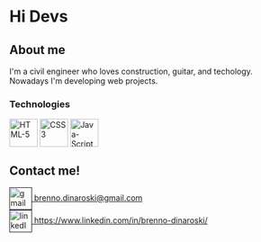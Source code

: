 <h1>Hi Devs</h1>
<div>
  <!--<h2>I'm currently learning web development</h2>-->
  <div>
    <h2>About me</h2>
    <p>I'm a civil engineer who loves construction, guitar, and techology. Nowadays I'm developing web projects.</p>
  </div>
  
  <div>
    <h3>Technologies</h3>
    <img alt="HTML-5" align="center" height="50"  class=images src="https://logospng.org/download/html-5/logo-html-5-512.png">
    <img alt="CSS3" align="center" height="50"  class=images src="https://logospng.org/download/css-3/logo-css-3-2048.png">
    <img alt="Java-Script" align="center" height="50"  class=images src="https://logospng.org/download/javascript/logo-javascript-icon-512.png">
  </div>
 </div>
 <div>
  <h2>Contact me!</h2>  
    <div>
      <a href=""><img align="center" height="40" src="https://logospng.org/download/gmail/logo-gmail-512.png" alt="gmail logo"> brenno.dinaroski@gmail.com</a><br>
      <a href=""><img align="center" height="40" src="https://logospng.org/download/linkedin/logo-linkedin-icon-512.png" alt="linkedIn logo"> https://www.linkedin.com/in/brenno-dinaroski/</a>
    </div>
</div>
  
 
  
  
<!--
**brennoDinaroski/brennoDinaroski** is a ✨ _special_ ✨ repository because its `README.md` (this file) appears on your GitHub profile.

Here are some ideas to get you started:

- 🔭 I’m currently working on ...
- 🌱 I’m currently learning ...
- 👯 I’m looking to collaborate on ...
- 🤔 I’m looking for help with ...
- 💬 Ask me about ...
- 📫 How to reach me: ...
- 😄 Pronouns: ...
- ⚡ Fun fact: ...
-->
